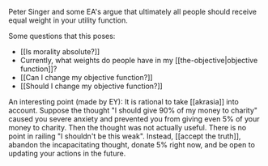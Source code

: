 Peter Singer and some EA's argue that ultimately all people should receive equal weight in your utility function. 

Some questions that this poses:

- [[Is morality absolute?]]
- Currently, what weights do people have in my [[the-objective|objective function]]?
- [[Can I change my objective function?]]
- [[Should I change my objective function?]]

An interesting point (made by EY): 
It is rational to take [[akrasia]] into account. 
Suppose the thought "I should give 90% of my money to charity" caused you severe anxiety and prevented you from giving even 5% of your money to charity. Then the thought was not actually useful. There is no point in railing "I shouldn't be this weak". Instead, [[accept the truth]], abandon the incapacitating thought, donate 5% right now, and be open to updating your actions in the future.  